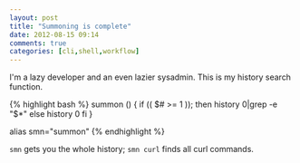 ```yaml
---
layout: post
title: "Summoning is complete"
date: 2012-08-15 09:14
comments: true
categories: [cli,shell,workflow]
---
```


I'm a lazy developer and an even lazier sysadmin. This is my history search
function.

{% highlight bash %}
summon () {
  if (( $# >= 1 )); then
    history 0|grep -e "$*"
  else
    history 0
  fi
}

alias smn="summon"
{% endhighlight %}

`smn` gets you the whole history; `smn curl` finds all curl commands.
